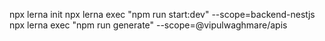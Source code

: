 npx lerna init
npx lerna exec "npm run start:dev" --scope=backend-nestjs
npx lerna exec "npm run generate" --scope=@vipulwaghmare/apis
